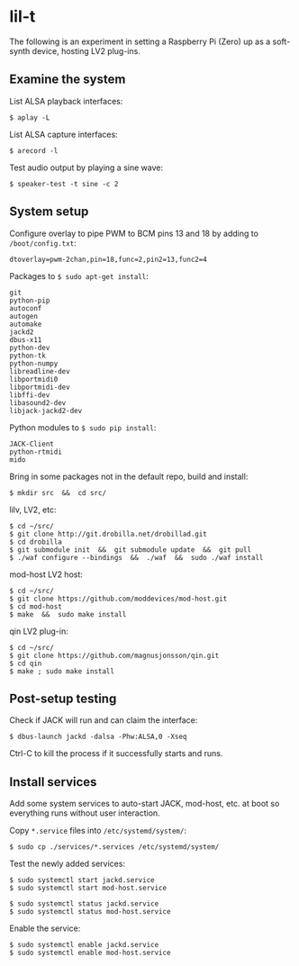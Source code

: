 # lil-t

The following is an experiment in setting a Raspberry Pi (Zero) up as a
soft-synth device, hosting LV2 plug-ins.


## Examine the system
List ALSA playback interfaces:
```
$ aplay -L
```

List ALSA capture interfaces:
```
$ arecord -l
```

Test audio output by playing a sine wave:
```
$ speaker-test -t sine -c 2
```


## System setup

Configure overlay to pipe PWM to BCM pins 13 and 18 by adding to `/boot/config.txt`:
```
dtoverlay=pwm-2chan,pin=18,func=2,pin2=13,func2=4
```

Packages to `$ sudo apt-get install`:
```
git
python-pip
autoconf
autogen
automake
jackd2
dbus-x11
python-dev
python-tk
python-numpy
libreadline-dev
libportmidi0
libportmidi-dev
libffi-dev
libasound2-dev
libjack-jackd2-dev
```

Python modules to `$ sudo pip install`:
```
JACK-Client
python-rtmidi
mido
```

Bring in some packages not in the default repo, build and install:
```
$ mkdir src  &&  cd src/
```

lilv, LV2, etc:
```
$ cd ~/src/
$ git clone http://git.drobilla.net/drobillad.git
$ cd drobilla
$ git submodule init  &&  git submodule update  &&  git pull
$ ./waf configure --bindings  &&  ./waf  &&  sudo ./waf install
```

mod-host LV2 host:
```
$ cd ~/src/
$ git clone https://github.com/moddevices/mod-host.git
$ cd mod-host
$ make  &&  sudo make install
```

qin LV2 plug-in:
```
$ cd ~/src/
$ git clone https://github.com/magnusjonsson/qin.git
$ cd qin
$ make ; sudo make install
```


## Post-setup testing

Check if JACK will run and can claim the interface:
```
$ dbus-launch jackd -dalsa -Phw:ALSA,0 -Xseq
```
Ctrl-C to kill the process if it successfully starts and runs.


## Install services
Add some system services to auto-start JACK, mod-host, etc. at boot so
everything runs without user interaction.

Copy `*.service` files into `/etc/systemd/system/`:
```
$ sudo cp ./services/*.services /etc/systemd/system/
```

Test the newly added services:
```
$ sudo systemctl start jackd.service
$ sudo systemctl start mod-host.service
```

```
$ sudo systemctl status jackd.service
$ sudo systemctl status mod-host.service
```

Enable the service:
```
$ sudo systemctl enable jackd.service
$ sudo systemctl enable mod-host.service
```
